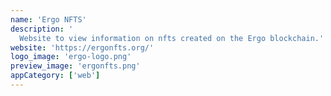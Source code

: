 ```yaml
---
name: 'Ergo NFTS'
description: '
  Website to view information on nfts created on the Ergo blockchain.'
website: 'https://ergonfts.org/'
logo_image: 'ergo-logo.png'
preview_image: 'ergonfts.png'
appCategory: ['web']
---
```

